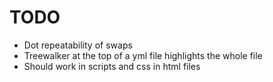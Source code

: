 # TODO

* Dot repeatability of swaps
* Treewalker at the top of a yml file highlights the whole file
* Should work in scripts and css in html files
